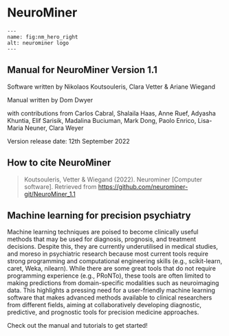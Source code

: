# NeuroMiner

```{figure} Images/nm_hero_right.png
---
name: fig:nm_hero_right
alt: neurominer logo
---
```
## Manual for NeuroMiner Version 1.1

Software written by Nikolaos Koutsouleris, Clara Vetter & Ariane Wiegand

Manual written by Dom Dwyer

with contributions from
Carlos Cabral, Shalaila Haas, Anne Ruef, Adyasha Khuntia, Elif Sarisik, Madalina Buciuman, Mark Dong, Paolo Enrico, Lisa-Maria Neuner, Clara Weyer

Version release date: 12th September 2022

## How to cite NeuroMiner

> Koutsouleris, Vetter & Wiegand (2022). Neurominer [Computer software]. Retrieved from https://github.com/neurominer-git/NeuroMiner_1.1


## Machine learning for precision psychiatry

Machine learning techniques are poised to become clinically useful
methods that may be used for diagnosis, prognosis, and treatment
decisions. Despite this, they are currently underutilised in medical
studies, and moreso in psychiatric research because most current tools
require strong programming and computational engineering skills (e.g.,
scikit-learn, caret, Weka, nilearn). While there are some great tools
that do not require programming experience (e.g., PRoNTo), these tools
are often limited to making predictions from domain-specific modalities
such as neuroimaging data. This highlights a pressing need for a
user-friendly machine learning software that makes advanced methods
available to clinical researchers from different fields, aiming at
collaboratively developing diagnostic, predictive, and prognostic tools
for precision medicine approaches.

Check out the manual and tutorials to get started!

```{tableofcontents}
```
